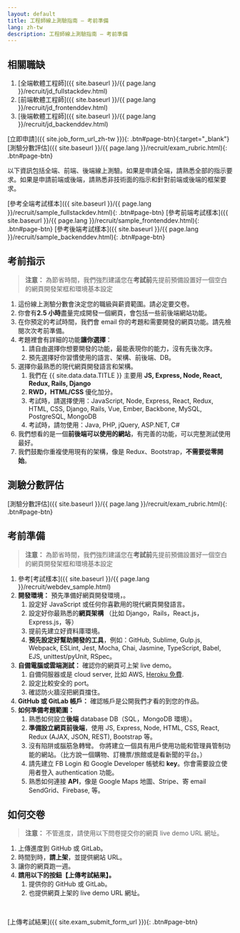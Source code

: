 ```yaml
---
layout: default
title: 工程師線上測驗指南 — 考前準備
lang: zh-tw
description: 工程師線上測驗指南 — 考前準備
---
```




## 相關職缺

1. [全端軟體工程師]({{ site.baseurl }}/{{ page.lang }}/recruit/jd_fullstackdev.html)
1. [前端軟體工程師]({{ site.baseurl }}/{{ page.lang }}/recruit/jd_frontenddev.html)
1. [後端軟體工程師]({{ site.baseurl }}/{{ page.lang }}/recruit/jd_backenddev.html)

[立即申請]({{ site.job_form_url_zh-tw }}){: .btn#page-btn}{:target="\_blank"}
[測驗分數評估]({{ site.baseurl }}/{{ page.lang }}/recruit/exam_rubric.html){: .btn#page-btn}

以下資訊包括全端、前端、後端線上測驗。如果是申請全端，請熟悉全部的指示要求。如果是申請前端或後端，請熟悉非技術面的指示和針對前端或後端的框架要求。

[參考全端考試樣本]({{ site.baseurl }}/{{ page.lang }}/recruit/sample_fullstackdev.html){: .btn#page-btn}
[參考前端考試樣本]({{ site.baseurl }}/{{ page.lang }}/recruit/sample_frontenddev.html){: .btn#page-btn}
[參考後端考試樣本]({{ site.baseurl }}/{{ page.lang }}/recruit/sample_backenddev.html){: .btn#page-btn}

## 考前指示

> **注意：**
> 為節省時間，我們強烈建議您在**考試前**先提前預備設置好一個空白的網頁開發架框和環境基本設定

1. 這份線上測驗分數會決定您的職級與薪資範圍。請必定要交卷。
1. 你會有**2.5 小時**盡量完成開發一個網頁，會包括一些前後端網站功能。
1. 在你預定的考試時間，我們會 email 你的考題和需要開發的網頁功能。請先檢閱次次考前準備。
1. 考題裡會有詳細的功能**讓你選擇**：
   1. 請自由選擇你想要開發的功能，最能表現你的能力，沒有先後次序。
   1. 預先選擇好你習慣使用的語言、架構、前後端、DB。
1. 選擇你最熟悉的現代網頁開發語言和架構。
   1. 我們在 {{ site.data.data.TITLE }} 主要用 **JS, Express, Node, React, Redux, Rails, Django**
   1. **RWD，HTML/CSS** 優化加分。
   1. 考試時，請選擇使用：JavaScript, Node, Express, React, Redux, HTML, CSS, Django, Rails, Vue, Ember, Backbone, MySQL, PostgreSQL, MongoDB
   1. 考試時，請勿使用：Java, PHP, jQuery, ASP.NET, C#
1. 我們想看的是一個**前後端可以使用的網站**，有完善的功能，可以完整測試使用最好。
1. 我們鼓勵你重複使用現有的架構，像是 Redux、Bootstrap，**不需要從零開始**。

## 測驗分數評估

[測驗分數評估]({{ site.baseurl }}/{{ page.lang }}/recruit/exam_rubric.html){: .btn#page-btn}

## 考前準備

> **注意：**
> 為節省時間，我們強烈建議您在**考試前**先提前預備設置好一個空白的網頁開發架框和環境基本設定

1. 參考[考試樣本]({{ site.baseurl }}/{{ page.lang }}/recruit/webdev_sample.html)
1. **開發環境：** 預先準備好網頁開發環境，。
   1. 設定好 JavaScript 或任何你喜歡用的現代網頁開發語言。
   1. 設定好你最熟悉的**網頁架構** （比如 Django，Rails，React.js，Express.js，等）
   1. 提前先建立好資料庫環境。
   1. **預先設定好幫助開發的工具**，例如：GitHub, Sublime, Gulp.js, Webpack, ESLint, Jest, Mocha, Chai, Jasmine, TypeScript, Babel, EJS, unittest/pyUnit, RSpec。
1. **自備電腦或雲端測試：** 確認你的網頁可上架 live demo。
   1. 自備伺服器或是 cloud server, 比如 AWS, [Heroku 免費](https://medium.com/enjoy-life-enjoy-coding/heroku-搭配-git-在-heroku-上部署網站的手把手教學-bf4fd6f998b8).
   1. 設定比較安全的 port。
   1. 確認防火牆沒把網頁擋住。
1. **GitHub 或 GitLab 帳戶：** 確認帳戶是公開我們才看的到您的作品。
1. **如何準備考題範圍：**
   1. 熟悉如何設立**後端** database DB（SQL，MongoDB 環境）。
   1. **準備設立網頁前後端**，使用 JS, Express, Node, HTML, CSS, React, Redux (AJAX, JSON, REST), Bootstrap 等。
   1. 沒有陷阱或腦筋急轉彎。 你將建立一個具有用戶使用功能和管理員管制功能的網站。（比方說一個購物、訂機票/旅館或是看新聞的平台。）
   1. 請先建立 FB Login 和 Google Developer 帳號和 **key**。你會需要設立使用者登入 authentication 功能。
   1. 熟悉如何連接 **API**，像是 Google Maps 地圖、Stripe、寄 email SendGrid、Firebase, 等。

## 如何交卷

> **注意：**
> 不管進度，請使用以下問卷提交你的網頁 live demo URL 網址。

1. 上傳進度到 GitHub 或 GitLab。
1. 時間到時，**請上架**，並提供網站 URL。
1. 讓你的網頁跑一週。
1. **請用以下的按鈕【上傳考試結果】。**
   1. 提供你的 GitHub 或 GitLab。
   1. 也提供網頁上架的 live demo URL 網址。

<br>

[上傳考試結果]({{ site.exam_submit_form_url }}){: .btn#page-btn}

<br>

